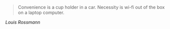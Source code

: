 > Convenience is a cup holder in a car. Necessity is wi-fi out of the box on a laptop computer.

_Louis Rossmann_


<!---
ModifiedBear/ModifiedBear is a ✨ special ✨ repository because its `README.md` (this file) appears on your GitHub profile.
You can click the Preview link to take a look at your changes.
--->
